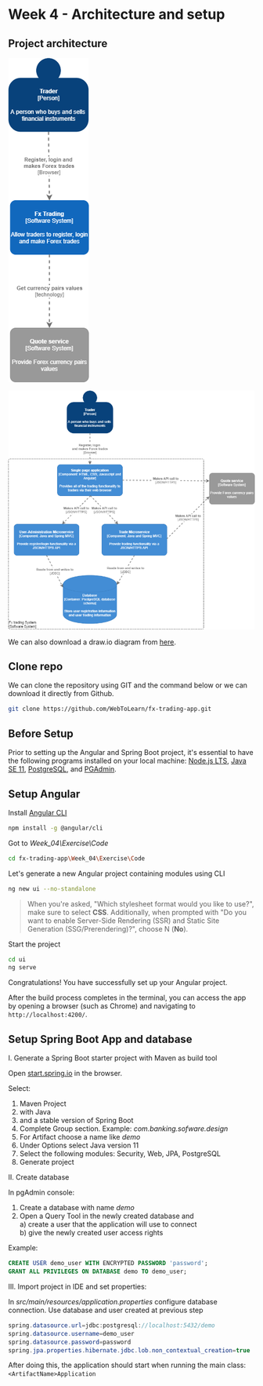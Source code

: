# Week 4 - Architecture and setup

## Project architecture

![Architecture - System Contex](Img/fx-trading-app-architecture-System-Context.png "Architecture - System Contex")

![Architecture - Container diagram](Img/fx-trading-app-architecture-Container-diagram.png "Architecture - Container-diagram")

We can also download a draw.io diagram from [here](https://drive.google.com/file/d/1gqwqInmvqGzmxTmXexQ1iFbuM0e-E9qk/view?usp=sharing).

## Clone repo

We can clone the repository using GIT and the command below or we can download it directly from Github.

```bash
git clone https://github.com/WebToLearn/fx-trading-app.git
```

## Before Setup

Prior to setting up the Angular and Spring Boot project, it's essential to have the following programs installed on your local machine: [Node.js LTS](https://nodejs.org/en), [Java SE 11](https://www.oracle.com/java/technologies/javase/jdk11-archive-downloads.html), [PostgreSQL](https://www.postgresql.org/), and [PGAdmin](https://www.pgadmin.org/).

## Setup Angular

Install [Angular CLI](https://cli.angular.io/)

```bash
npm install -g @angular/cli
```

Got to *Week_04\Exercise\Code*

```bash
cd fx-trading-app\Week_04\Exercise\Code
```

Let's generate a new Angular project containing modules using CLI

```bash
ng new ui --no-standalone
```

> When you're asked, "Which stylesheet format would you like to use?", make sure to select **CSS**. Additionally, when prompted with "Do you want to enable Server-Side Rendering (SSR) and Static Site Generation (SSG/Prerendering)?", choose N (**No**).

Start the project

```bash
cd ui
ng serve
```

Congratulations! You have successfully set up your Angular project. 

After the build process completes in the terminal, you can access the app by opening a browser (such as Chrome) and navigating to `http://localhost:4200/`.


## Setup Spring Boot App and database

I. Generate a Spring Boot starter project with Maven as build tool  

Open [start.spring.io](https://start.spring.io/) in the browser.  

Select:

1. Maven Project
2. with Java
3. and a stable version of Spring Boot
4. Complete Group section. Example: *com.banking.sofware.design*
5. For Artifact choose a name like *demo*
6. Under Options select Java version 11
7. Select the following modules: Security, Web, JPA, PostgreSQL
8. Generate project

II. Create database  

In pgAdmin console:  

1. Create a database with name *demo*
2. Open a Query Tool in the newly created database and  
a) create a user that the application will use to connect  
b) give the newly created user access rights

Example:

```sql
CREATE USER demo_user WITH ENCRYPTED PASSWORD 'password';
GRANT ALL PRIVILEGES ON DATABASE demo TO demo_user;
```

III. Import project in IDE and set properties:  

In *src/main/resources/application.properties* configure database connection.
Use database and user created at previous step

```JAVA
spring.datasource.url=jdbc:postgresql://localhost:5432/demo
spring.datasource.username=demo_user
spring.datasource.password=password
spring.jpa.properties.hibernate.jdbc.lob.non_contextual_creation=true
```

After doing this, the application should start when running the main class: ```<ArtifactName>Application```
